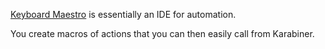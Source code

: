 
[Keyboard Maestro][1] is essentially an IDE for automation. 

You create macros of actions that you can then easily call from Karabiner.

[1]:	https://www.keyboardmaestro.com/main/
